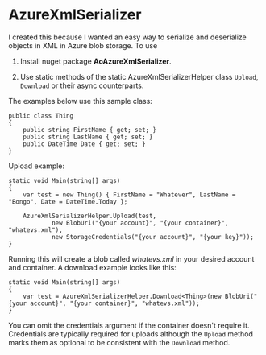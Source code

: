 # AzureXmlSerializer

I created this because I wanted an easy way to serialize and deserialize objects in XML in Azure blob storage. To use

1. Install nuget package **AoAzureXmlSerializer**.

2. Use static methods of the static AzureXmlSerializerHelper class `Upload`, `Download` or their async counterparts.

The examples below use this sample class:

    public class Thing
    {
        public string FirstName { get; set; }
        public string LastName { get; set; }
        public DateTime Date { get; set; }
    }

Upload example:

    static void Main(string[] args)
    {
        var test = new Thing() { FirstName = "Whatever", LastName = "Bongo", Date = DateTime.Today };
        
        AzureXmlSerializerHelper.Upload(test,
                new BlobUri("{your account}", "{your container}", "whatevs.xml"),
                new StorageCredentials("{your account}", "{your key}"));
    }
    
Running this will create a blob called *whatevs.xml* in your desired account and container. A download example looks like this:

    static void Main(string[] args)
    {
        var test = AzureXmlSerializerHelper.Download<Thing>(new BlobUri("{your account}", "{your container}", "whatevs.xml"));
    }
    
You can omit the credentials argument if the container doesn't require it. Credentials are typically required for uploads although the `Upload` method marks them as optional to be consistent with the `Download` method.
